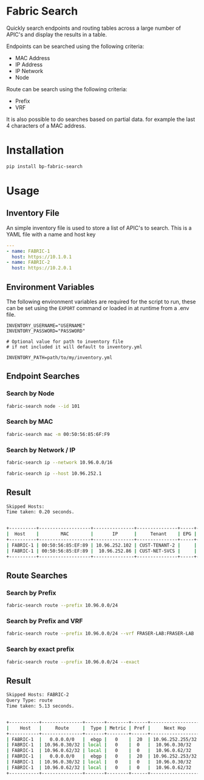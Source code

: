 # Fabric Search

Quickly search endpoints and routing tables across a large number of APIC's and display the results in a table.

Endpoints can be searched using the following criteria:

- MAC Address
- IP Address
- IP Network
- Node

Route can be search using the following criteria:

- Prefix
- VRF

It is also possible to do searches based on partial data. for example the last 4 characters of a MAC address.

# Installation

```bash
pip install bp-fabric-search
```

# Usage

## Inventory File

An simple inventory file is used to store a list of APIC's to search. This is a YAML file with a name and host key

```yaml
---
- name: FABRIC-1
  host: https://10.1.0.1
- name: FABRIC-2
  host: https://10.2.0.1
```

## Environment Variables

The following environment variables are required for the script to run, these can be set using
the `EXPORT` command or loaded in at runtime from a .env file.

```env
INVENTORY_USERNAME="USERNAME"
INVENTORY_PASSWORD="PASSWORD"

# Optional value for path to inventory file
# if not included it will default to inventory.yml

INVENTORY_PATH=path/to/my/inventory.yml
```

## Endpoint Searches

### Search by Node

```bash
fabric-search node --id 101
```

### Search by MAC

```bash
fabric-search mac -m 00:50:56:85:6F:F9
```

### Search by Network / IP

```bash
fabric-search ip --network 10.96.0.0/16
```

```bash
fabric-search ip --host 10.96.252.1
```

## Result

```bash
Skipped Hosts:
Time taken: 0.20 seconds.


+----------+-------------------+---------------+---------------+-----+-------+------+-----------+---------+
|  Host    |        MAC        |       IP      |     Tenant    | EPG | Encap | Node | Interface |  Source |
+----------+-------------------+---------------+---------------+-----+-------+------+-----------+---------+
| FABRIC-1 | 00:50:56:85:EF:89 | 10.96.252.102 | CUST-TENANT-2 |     |  1411 | 101  |  eth1/10  | learned |
| FABRIC-1 | 00:50:56:85:EF:89 |  10.96.252.86 | CUST-NET-SVCS |     |  1413 | 101  |  eth1/10  | learned |
+----------+-------------------+---------------+---------------+-----+-------+------+-----------+---------+
```

## Route Searches

### Search by Prefix

```bash
fabric-search route --prefix 10.96.0.0/24
```

### Search by Prefix and VRF

```bash
fabric-search route --prefix 10.96.0.0/24 --vrf FRASER-LAB:FRASER-LAB
```

### Search by exact prefix

```bash
fabric-search route --prefix 10.96.0.0/24 --exact
```

## Result

```bash
Skipped Hosts: FABRIC-2
Query Type: route
Time taken: 5.13 seconds.


+-----------+---------------+-------+--------+------+------------------+------+-------------+-----------------------+
|    Host   |     Route     |  Type | Metric | Pref |     Next Hop     | Node |  Interface  |          Vrf          |
+-----------+---------------+-------+--------+------+------------------+------+-------------+-----------------------+
| FABRIC-1  |   0.0.0.0/0   |  ebgp |   0    |  20  | 10.96.252.255/32 | 102  | unspecified | FRASER-LAB:FRASER-LAB |
| FABRIC-1  | 10.96.0.30/32 | local |   0    |  0   |  10.96.0.30/32   | 102  |    vlan25   | FRASER-LAB:FRASER-LAB |
| FABRIC-1  | 10.96.0.62/32 | local |   0    |  0   |  10.96.0.62/32   | 102  |    vlan23   | FRASER-LAB:FRASER-LAB |
| FABRIC-1  |   0.0.0.0/0   |  ebgp |   0    |  20  | 10.96.252.253/32 | 101  | unspecified | FRASER-LAB:FRASER-LAB |
| FABRIC-1  | 10.96.0.30/32 | local |   0    |  0   |  10.96.0.30/32   | 101  |    vlan23   | FRASER-LAB:FRASER-LAB |
| FABRIC-1  | 10.96.0.62/32 | local |   0    |  0   |  10.96.0.62/32   | 101  |    vlan29   | FRASER-LAB:FRASER-LAB |
+-----------+---------------+-------+--------+------+------------------+------+-------------+-----------------------+
```
